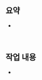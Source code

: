 ## 요약
<!-- 어떤 작업을 하였는지 요약하여 적어주세요. -->
-

<br>

## 작업 내용
<!-- (구현 방법, 코드 변경 등 작업하신 내용을 적어주세요.) -->
-

<br>

<!-- ## 기타 -->
<!-- (PR에 대한 부가 설명이나 작업하면서 고민이 되었던 부분 등 추가로 작성하실 내용이 있으실 때 적어주시면 됩니다.) -->
